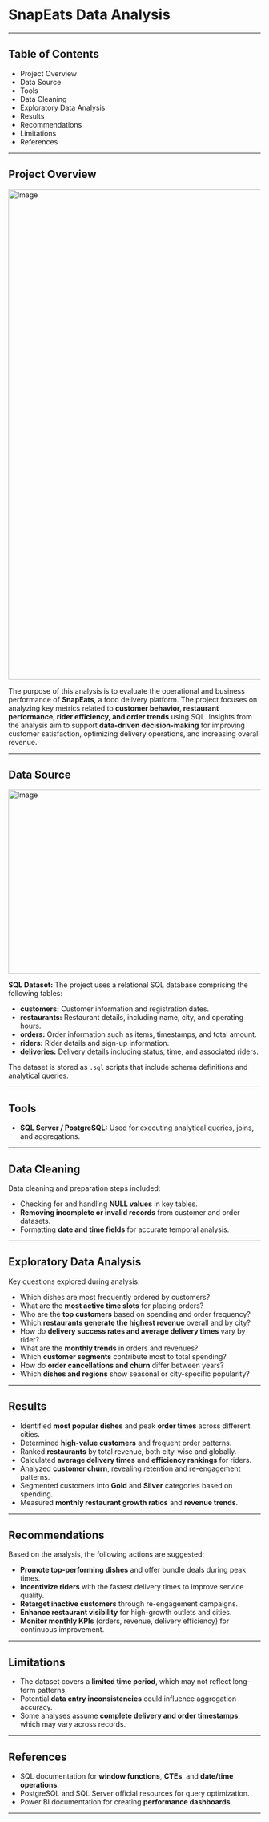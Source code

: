 # SnapEats Data Analysis

---

## Table of Contents

* Project Overview
* Data Source
* Tools
* Data Cleaning
* Exploratory Data Analysis
* Results
* Recommendations
* Limitations
* References

---

## Project Overview

<img width="1536" height="978" alt="Image" src="https://github.com/user-attachments/assets/d66e5d3a-d878-43de-84d8-2054fcb91efb" />

The purpose of this analysis is to evaluate the operational and business performance of **SnapEats**, a food delivery platform.
The project focuses on analyzing key metrics related to **customer behavior, restaurant performance, rider efficiency, and order trends** using SQL.
Insights from the analysis aim to support **data-driven decision-making** for improving customer satisfaction, optimizing delivery operations, and increasing overall revenue.

---

## Data Source

<img width="566" height="367" alt="Image" src="https://github.com/user-attachments/assets/8cfedfbb-b618-4710-bb77-77cd3ad9f7d1" />

**SQL Dataset:**
The project uses a relational SQL database comprising the following tables:

* **customers:** Customer information and registration dates.
* **restaurants:** Restaurant details, including name, city, and operating hours.
* **orders:** Order information such as items, timestamps, and total amount.
* **riders:** Rider details and sign-up information.
* **deliveries:** Delivery details including status, time, and associated riders.

The dataset is stored as `.sql` scripts that include schema definitions and analytical queries.

---

## Tools

* **SQL Server / PostgreSQL:** Used for executing analytical queries, joins, and aggregations.

<!-- Hidden Content

* **Power BI (optional):** Can be used for creating visual dashboards based on SQL outputs.

-->
---

## Data Cleaning

Data cleaning and preparation steps included:

* Checking for and handling **NULL values** in key tables.
* **Removing incomplete or invalid records** from customer and order datasets.
* Formatting **date and time fields** for accurate temporal analysis.

---

## Exploratory Data Analysis

Key questions explored during analysis:

* Which dishes are most frequently ordered by customers?
* What are the **most active time slots** for placing orders?
* Who are the **top customers** based on spending and order frequency?
* Which **restaurants generate the highest revenue** overall and by city?
* How do **delivery success rates and average delivery times** vary by rider?
* What are the **monthly trends** in orders and revenues?
* Which **customer segments** contribute most to total spending?
* How do **order cancellations and churn** differ between years?
* Which **dishes and regions** show seasonal or city-specific popularity?

---

## Results

* Identified **most popular dishes** and peak **order times** across different cities.
* Determined **high-value customers** and frequent order patterns.
* Ranked **restaurants** by total revenue, both city-wise and globally.
* Calculated **average delivery times** and **efficiency rankings** for riders.
* Analyzed **customer churn**, revealing retention and re-engagement patterns.
* Segmented customers into **Gold** and **Silver** categories based on spending.
* Measured **monthly restaurant growth ratios** and **revenue trends**.

---

## Recommendations

Based on the analysis, the following actions are suggested:

* **Promote top-performing dishes** and offer bundle deals during peak times.
* **Incentivize riders** with the fastest delivery times to improve service quality.
* **Retarget inactive customers** through re-engagement campaigns.
* **Enhance restaurant visibility** for high-growth outlets and cities.
* **Monitor monthly KPIs** (orders, revenue, delivery efficiency) for continuous improvement.

---

## Limitations

* The dataset covers a **limited time period**, which may not reflect long-term patterns.
* Potential **data entry inconsistencies** could influence aggregation accuracy.
* Some analyses assume **complete delivery and order timestamps**, which may vary across records.

---

## References

* SQL documentation for **window functions**, **CTEs**, and **date/time operations**.
* PostgreSQL and SQL Server official resources for query optimization.
* Power BI documentation for creating **performance dashboards**.

---

